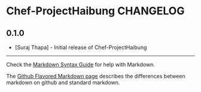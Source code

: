 Chef-ProjectHaibung CHANGELOG
==========================

0.1.0
-----
- [Suraj Thapa] - Initial release of Chef-ProjectHaibung

- - -
Check the [Markdown Syntax Guide](http://daringfireball.net/projects/markdown/syntax) for help with Markdown.

The [Github Flavored Markdown page](http://github.github.com/github-flavored-markdown/) describes the differences between markdown on github and standard markdown.
